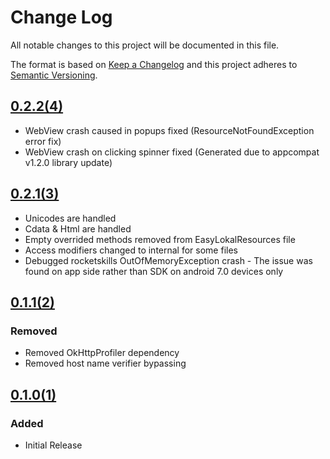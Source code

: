 # Change Log

All notable changes to this project will be documented in this file.

The format is based on [Keep a Changelog](http://keepachangelog.com/) and this project adheres to [Semantic Versioning](http://semver.org/).


## [0.2.2(4)](https://github.com/easylokal/android-sdk/releases/tag/v0.2.2)
* WebView crash caused in popups fixed (ResourceNotFoundException error fix)
* WebView crash on clicking spinner fixed (Generated due to appcompat v1.2.0 library update)

## [0.2.1(3)](https://github.com/easylokal/android-sdk/releases/tag/v0.2.1)
* Unicodes are handled
* Cdata & Html are handled
* Empty overrided methods removed from EasyLokalResources file
* Access modifiers changed to internal for some files
* Debugged rocketskills OutOfMemoryException crash - The issue was found on app side rather than SDK on android 7.0 devices only 

## [0.1.1(2)](https://github.com/easylokal/android-sdk/releases/tag/v0.1.1)

### Removed
* Removed OkHttpProfiler dependency
* Removed host name verifier bypassing


## [0.1.0(1)](https://github.com/easylokal/android-sdk/releases/tag/v0.1.0)

### Added
* Initial Release
